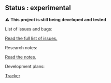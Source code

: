 ## Status : experimental

⚠️ **This project is still being developed and tested**

List of issues and bugs:

[Read the full list of issues.](https://github.com/nordseele/hans/issues) 

Research notes: 

[Read the notes.](/doc/notes.md)

Development plans:

[Tracker](/doc/tracker.md) 
